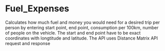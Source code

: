 # Fuel_Expenses
Calculates how much fuel and money you would need for a desired trip per person by entering start point, end point, consumption per 100km, number of people on the vehicle.
The start and end point have to be exact coordinates with longtitude and latitude.
The API uses Distance Matrix API request and response
